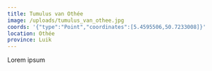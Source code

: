 ```yaml
---
title: Tumulus van Othée
image: /uploads/tumulus_van_othee.jpg
coords: '{"type":"Point","coordinates":[5.4595506,50.7233008]}'
location: Othée
province: Luik
---
```

Lorem ipsum